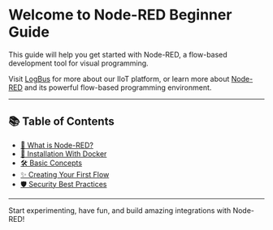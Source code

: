 # Welcome to Node-RED Beginner Guide

This guide will help you get started with Node-RED, a flow-based development tool for visual programming.

Visit [LogBus](https://www.logbus.com/) for more about our IIoT platform, or learn more about [Node-RED](https://nodered.org/) and its powerful flow-based programming environment.

---

## 📚 Table of Contents

- [🚀 What is Node-RED?](what-is-node-red.md)
- [🐳 Installation With Docker](installation.md)
- [🛠️ Basic Concepts](concepts.md)
- [✨ Creating Your First Flow](first-flow.md)
- [🛡️ Security Best Practices](security.md)

---

Start experimenting, have fun, and build amazing integrations with Node-RED!
